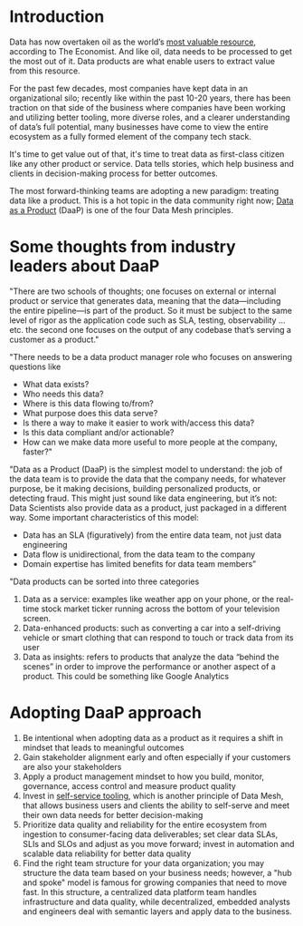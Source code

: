 # Introduction
Data has now overtaken oil as the world’s [most valuable resource](https://www.economist.com/leaders/2017/05/06/the-worlds-most-valuable-resource-is-no-longer-oil-but-data), according to The Economist. And like oil, data needs to be processed to get the most out of it. Data products are what enable users to extract value from this resource. 

For the past few decades, most companies have kept data in an organizational silo; recently like within the past 10-20 years, there has been traction on that side of the business where companies have been working and utilizing better tooling, more diverse roles, and a clearer understanding of data’s full potential, many businesses have come to view the entire ecosystem as a fully formed element of the company tech stack.  

It's time to get value out of that, it's time to treat data as first-class citizen like any other product or service. Data tells stories, which help business and clients in decision-making process for better outcomes.

The most forward-thinking teams are adopting a new paradigm: treating data like a product. This is a hot topic in the data community right now; [Data as a Product](https://martinfowler.com/articles/data-mesh-principles.html#DataAsAProduct) (DaaP) is one of the four Data Mesh principles.

# Some thoughts from industry leaders about DaaP

"There are two schools of thoughts; one focuses on external or internal product or service that generates data, meaning that the data—including the entire pipeline—is part of the product. So it must be subject to the same level of rigor as the application code such as SLA, testing, observability … etc. the second one focuses on the output of any codebase that’s serving a customer as a product."

"There needs to be a data product manager role who focuses on answering questions like
* What data exists?
* Who needs this data?
* Where is this data flowing to/from?
* What purpose does this data serve?
* Is there a way to make it easier to work with/access this data?
* Is this data compliant and/or actionable?
* How can we make data more useful to more people at the company, faster?"

"Data as a Product (DaaP) is the simplest model to understand: the job of the data team is to provide the data that the company needs, for whatever purpose, be it making decisions, building personalized products, or detecting fraud. This might just sound like data engineering, but it’s not: Data Scientists also provide data as a product, just packaged in a different way. Some important characteristics of this model:
* Data has an SLA (figuratively) from the entire data team, not just data engineering
* Data flow is unidirectional, from the data team to the company
* Domain expertise has limited benefits for data team members”

"Data products can be sorted into three categories
1. Data as a service: examples like weather app on your phone, or the real-time stock market ticker running across the bottom of your television screen. 
2. Data-enhanced products: such as converting a car into a self-driving vehicle or smart clothing that can respond to touch or track data from its user
3. Data as insights: refers to products that analyze the data “behind the scenes” in order to improve the performance or another aspect of a product. This could be something like Google Analytics

# Adopting DaaP approach
1. Be intentional when adopting data as a product as it requires a shift in mindset that leads to meaningful outcomes
2. Gain stakeholder alignment early and often especially if your customers are also your stakeholders
3. Apply a product management mindset to how you build, monitor, governance, access control and measure product quality
4. Invest in [self-service tooling](https://martinfowler.com/articles/data-mesh-principles.html#Self-serveDataPlatform), which is another principle of Data Mesh, that allows business users and clients the ability to self-serve and meet their own data needs for better decision-making
5. Prioritize data quality and reliability for the entire ecosystem from ingestion to consumer-facing data deliverables; set clear data SLAs, SLIs and SLOs and adjust as you move forward; invest in automation and scalable data reliability for better data quality
6. Find the right team structure for your data organization; you may structure the data team based on your business needs; however, a "hub and spoke" model is famous for growing companies that need to move fast. In this structure, a centralized data platform team handles infrastructure and data quality, while decentralized, embedded analysts and engineers deal with semantic layers and apply data to the business.
